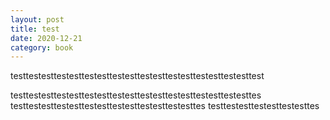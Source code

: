```yaml
---
layout: post
title: test
date: 2020-12-21
category: book
---
```


testtestesttestesttestesttestesttestesttestesttestesttestesttest

testtestesttestesttestesttestesttestesttestesttestesttestesttes
testtestesttestesttestesttestesttestesttestesttes
testtestesttestesttestesttes